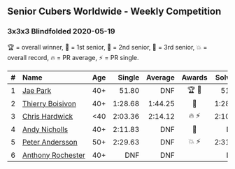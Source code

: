 ## Senior Cubers Worldwide - Weekly Competition
### 3x3x3 Blindfolded 2020-05-19

🏆 = overall winner, 🥇 = 1st senior, 🥈 = 2nd senior, 🥉 = 3rd senior, 💥 = overall record, 🔥 = PR average, ⚡ = PR single.

| # | Name | Age | Single | Average | Awards | Solve 1 | Solve 2 | Solve 3 | Video |
| :--: | :-- | :--: | --: | --: | :--: | --: | --: | --: | :-- |
| 1 | [<span style="white-space: nowrap">Jae Park</span>](../../persons/jae_park/333bf.md) | 40+ | 51.80 | DNF | 🏆 🥇 | 51.80 | DNF | DNF | [Link](https://www.facebook.com/events/2608037409484307/permalink/2609676329320415/) |
| 2 | [<span style="white-space: nowrap">Thierry Boisivon</span>](../../persons/thierry_boisivon/333bf.md) | 40+ | 1:28.68 | 1:44.25 | 🥈 | 1:28.68 | 1:56.91 | 1:47.15 | [Link](https://www.facebook.com/100000570103102/videos/pcb.2612241145730600/3460923623936607/) |
| 3 | [<span style="white-space: nowrap">Chris Hardwick</span>](../../persons/chris_hardwick/333bf.md) | <40 | 2:03.36 | 2:14.12 | 🔥 ⚡ | 2:10.49 | 2:03.36 | 2:28.51 | [Link](https://www.facebook.com/events/2608037409484307/permalink/2610947279193320/) |
| 4 | [<span style="white-space: nowrap">Andy Nicholls</span>](../../persons/andy_nicholls/333bf.md) | 40+ | 2:11.83 | DNF | 🥉 | DNF | 3:37.41 | 2:11.83 | [Link](https://www.facebook.com/events/2608037409484307/permalink/2611313482490033/) |
| 5 | [<span style="white-space: nowrap">Peter Andersson</span>](../../persons/peter_andersson/333bf.md) | 50+ | 2:29.63 | DNF | 💥 ⚡ | 2:31.65 | DNF | 2:29.63 | [Link](https://www.facebook.com/events/2608037409484307/permalink/2612070462414335/) |
| 6 | [<span style="white-space: nowrap">Anthony Rochester</span>](../../persons/anthony_rochester/333bf.md) | 40+ | DNF | DNF |  | DNF | DNF | DNF | [Link](https://www.facebook.com/events/2608037409484307/permalink/2610882279199820/) |

<!-- Global site tag (gtag.js) - Google Analytics -->
<script async src="https://www.googletagmanager.com/gtag/js?id=UA-86348435-3"></script>
<script>window.dataLayer = window.dataLayer || []; function gtag() {dataLayer.push(arguments);} gtag('js', new Date()); gtag('config', 'UA-86348435-3');</script>
